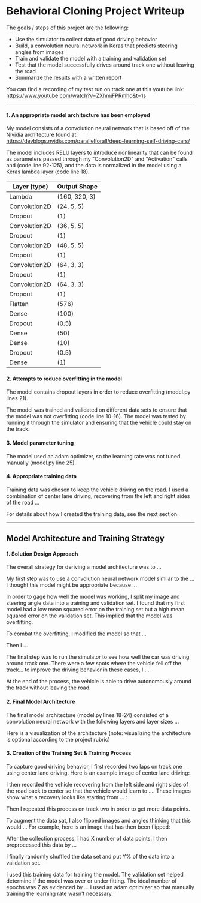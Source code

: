 # Behavioral Cloning Project Writeup

The goals / steps of this project are the following:

- Use the simulator to collect data of good driving behavior
- Build, a convolution neural network in Keras that predicts steering angles from images
- Train and validate the model with a training and validation set
- Test that the model successfully drives around track one without leaving the road
- Summarize the results with a written report

You can find a recording of my test run on track one at this youtube link: https://www.youtube.com/watch?v=ZXhmjFPRmho&t=1s

***

#### 1. An appropriate model architecture has been employed

My model consists of a convolution neural network that is based off of the Nividia architecture found at: https://devblogs.nvidia.com/parallelforall/deep-learning-self-driving-cars/

The model includes RELU layers to introduce nonlinearity that can be found as parameters passed through my "Convolution2D" and "Activation" calls and (code line 92-125), and the data is normalized in the model using a Keras lambda layer (code line 18).

| Layer (type)   | Output Shape  |
|----------------|---------------|
| Lambda         | (160, 320, 3) |
| Convolution2D  | (24, 5, 5)    |
| Dropout        | (1)           |
| Convolution2D  | (36, 5, 5)    |
| Dropout        | (1)           |
| Convolution2D  | (48, 5, 5)    |
| Dropout        | (1)           |
| Convolution2D  | (64, 3, 3)    |
| Dropout        | (1)           |
| Convolution2D  | (64, 3, 3)    |
| Dropout        | (1)           |
| Flatten        | (576)         |
| Dense          | (100)         |
| Dropout        | (0.5)         |
| Dense          | (50)          |
| Dense          | (10)          |
| Dropout        | (0.5)         |
| Dense          | (1)           |

#### 2. Attempts to reduce overfitting in the model

The model contains dropout layers in order to reduce overfitting (model.py lines 21).

The model was trained and validated on different data sets to ensure that the model was not overfitting (code line 10-16). The model was tested by running it through the simulator and ensuring that the vehicle could stay on the track.

#### 3. Model parameter tuning

The model used an adam optimizer, so the learning rate was not tuned manually (model.py line 25).

#### 4. Appropriate training data

Training data was chosen to keep the vehicle driving on the road. I used a combination of center lane driving, recovering from the left and right sides of the road ...

For details about how I created the training data, see the next section.

***

## Model Architecture and Training Strategy

#### 1. Solution Design Approach

The overall strategy for deriving a model architecture was to ...

My first step was to use a convolution neural network model similar to the ... I thought this model might be appropriate because ...

In order to gage how well the model was working, I split my image and steering angle data into a training and validation set. I found that my first model had a low mean squared error on the training set but a high mean squared error on the validation set. This implied that the model was overfitting.

To combat the overfitting, I modified the model so that ...

Then I ...

The final step was to run the simulator to see how well the car was driving around track one. There were a few spots where the vehicle fell off the track... to improve the driving behavior in these cases, I ....

At the end of the process, the vehicle is able to drive autonomously around the track without leaving the road.

#### 2. Final Model Architecture

The final model architecture (model.py lines 18-24) consisted of a convolution neural network with the following layers and layer sizes ...

Here is a visualization of the architecture (note: visualizing the architecture is optional according to the project rubric)



#### 3. Creation of the Training Set & Training Process

To capture good driving behavior, I first recorded two laps on track one using center lane driving. Here is an example image of center lane driving:



I then recorded the vehicle recovering from the left side and right sides of the road back to center so that the vehicle would learn to .... These images show what a recovery looks like starting from ... :



Then I repeated this process on track two in order to get more data points.

To augment the data sat, I also flipped images and angles thinking that this would ... For example, here is an image that has then been flipped:



After the collection process, I had X number of data points. I then preprocessed this data by ...

I finally randomly shuffled the data set and put Y% of the data into a validation set.

I used this training data for training the model. The validation set helped determine if the model was over or under fitting. The ideal number of epochs was Z as evidenced by ... I used an adam optimizer so that manually training the learning rate wasn't necessary.